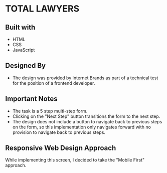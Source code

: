 # TOTAL LAWYERS

## Built with

- HTML
- CSS
- JavaScript

## Designed By

- The design was provided by Internet Brands as part of a technical test for the position of a frontend developer.

## Important Notes

- The task is a 5 step multi-step form.
- Clicking on the "Next Step" button transitions the form to the next step.
- The design does not include a button to navigate back to previous steps on the form, so this implementation only navigates forward with no provision to navigate back to previous steps.

## Responsive Web Design Approach

While implementing this screen, I decided to take the "Mobile First" approach.
